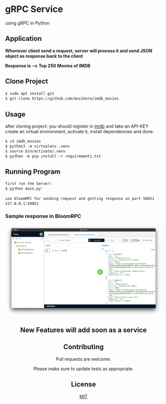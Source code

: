 # gRPC Service

using gRPC in Python

## Application
__Whenever client send a request, server will process it and send JSON object as response back to the client__<br  />

**Response is --> Top 250 Movies of IMDB**

## Clone Project


```bash
$ sudo apt install git
$ git clone https://github.com/mosihere/imdb_movies
```

## Usage
after cloning project:
you should register in [imdb](https://imdb-api.com/) and take an API-KEY<br>
create an virtual environment,
activate it, install dependencies and done.

```
$ cd imdb_movies
$ python3 -m virtualenv .venv
$ source bin/activate/.venv
$ python -m pip install -r requirements.txt
```

## Running Program
```
first run the Server:
$ python main.py'

use bloomRPC for sending request and getting response on port 50051
127.0.0.1:50051
```

### Sample response in BloomRPC
<div align="center" >
<img loading="lazy" style="width:700px" src="./images/Top250Series.png">

## New Features will add soon as a service

## Contributing
Pull requests are welcome.

Please make sure to update tests as appropriate.

## License
[MIT](https://choosealicense.com/licenses/mit/)
